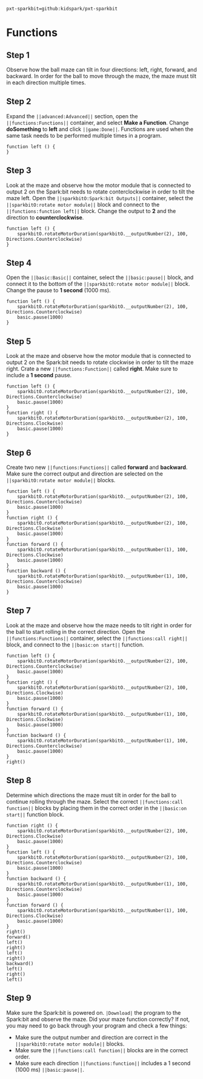 ```package
pxt-sparkbit=github:kidspark/pxt-sparkbit
```

# Functions

## Step 1

Observe how the ball maze can tilt in four directions: left, right, forward, and backward. In order for the ball to move through the maze, the maze must tilt in each direction multiple times.

## Step 2

Expand the ``||advanced:Advanced||`` section, open the ``||functions:Functions||`` container, and select **Make a Function**. Change **doSomething** to **left** and click ``||game:Done||``. Functions are used when the same task needs to be performed multiple times in a program.

```blocks
function left () {
}
```

## Step 3

Look at the maze and observe how the motor module that is connected to output 2 on the Spark:bit needs to rotate conterclockwise in order to tilt the maze left. Open the ``||sparkbitO:Spark:bit Outputs||`` container, select the ``||sparkbitO:rotate motor module||`` block and connect to the ``||functions:function left||`` block. Change the output to **2** and the direction to **counterclockwise**.

```blocks
function left () {
    sparkbitO.rotateMotorDuration(sparkbitO.__outputNumber(2), 100, Directions.Counterclockwise)
}
```

## Step 4

Open the ``||basic:Basic||`` container, select the ``||basic:pause||`` block, and connect it to the bottom of the ``||sparkbitO:rotate motor module||`` block. Change the pause to **1 second** (1000 ms).

```blocks
function left () {
    sparkbitO.rotateMotorDuration(sparkbitO.__outputNumber(2), 100, Directions.Counterclockwise)
    basic.pause(1000)
}
```

## Step 5

Look at the maze and observe how the motor module that is connected to output 2 on the Spark:bit needs to rotate clockwise in order to tilt the maze right. Crate a new ``||functions:Function||`` called **right**. Make sure to include a **1 second** pause.

```blocks
function left () {
    sparkbitO.rotateMotorDuration(sparkbitO.__outputNumber(2), 100, Directions.Counterclockwise)
    basic.pause(1000)
}
function right () {
    sparkbitO.rotateMotorDuration(sparkbitO.__outputNumber(2), 100, Directions.Clockwise)
    basic.pause(1000)
}
```

## Step 6

Create two new ``||functions:Functions||`` called **forward** and **backward**. Make sure the correct output and direction are selected on the ``||sparkbitO:rotate motor module||`` blocks.

```blocks
function left () {
    sparkbitO.rotateMotorDuration(sparkbitO.__outputNumber(2), 100, Directions.Counterclockwise)
    basic.pause(1000)
}
function right () {
    sparkbitO.rotateMotorDuration(sparkbitO.__outputNumber(2), 100, Directions.Clockwise)
    basic.pause(1000)
}
function forward () {
    sparkbitO.rotateMotorDuration(sparkbitO.__outputNumber(1), 100, Directions.Clockwise)
    basic.pause(1000)
}
function backward () {
    sparkbitO.rotateMotorDuration(sparkbitO.__outputNumber(1), 100, Directions.Counterclockwise)
    basic.pause(1000)
}
```

## Step 7

Look at the maze and observe how the maze needs to tilt right in order for the ball to start rolling in the correct direction. Open the ``||functions:Functions||`` container, select the ``||functions:call right||`` block, and connect to the ``||basic:on start||`` function.

```blocks
function left () {
    sparkbitO.rotateMotorDuration(sparkbitO.__outputNumber(2), 100, Directions.Counterclockwise)
    basic.pause(1000)
}
function right () {
    sparkbitO.rotateMotorDuration(sparkbitO.__outputNumber(2), 100, Directions.Clockwise)
    basic.pause(1000)
}
function forward () {
    sparkbitO.rotateMotorDuration(sparkbitO.__outputNumber(1), 100, Directions.Clockwise)
    basic.pause(1000)
}
function backward () {
    sparkbitO.rotateMotorDuration(sparkbitO.__outputNumber(1), 100, Directions.Counterclockwise)
    basic.pause(1000)
}
right()
```

## Step 8

Determine which directions the maze must tilt in order for the ball to continue rolling through the maze. Select the correct ``||functions:call function||`` blocks by placing them in the correct order in the ``||basic:on start||`` function block.

```blocks
function right () {
    sparkbitO.rotateMotorDuration(sparkbitO.__outputNumber(2), 100, Directions.Clockwise)
    basic.pause(1000)
}
function left () {
    sparkbitO.rotateMotorDuration(sparkbitO.__outputNumber(2), 100, Directions.Counterclockwise)
    basic.pause(1000)
}
function backward () {
    sparkbitO.rotateMotorDuration(sparkbitO.__outputNumber(1), 100, Directions.Counterclockwise)
    basic.pause(1000)
}
function forward () {
    sparkbitO.rotateMotorDuration(sparkbitO.__outputNumber(1), 100, Directions.Clockwise)
    basic.pause(1000)
}
right()
forward()
left()
right()
left()
right()
backward()
left()
right()
left()
```
## Step 9

Make sure the Spark:bit is powered on. ``|Download|`` the program to the Spark:bit and observe the maze. Did your maze function correctly? If not, you may need to go back through your program and check a few things:
* Make sure the output number and direction are correct in the ``||sparkbitO:rotate motor module||`` blocks.
* Make sure the ``||functions:call function||`` blocks are in the correct order. 
* Make sure each direction ``||functions:function||`` includes a 1 second (1000 ms) ``||basic:pause||``.